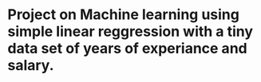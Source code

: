 # Project on Machine learning using simple linear reggression with a tiny data set of years of experiance and salary.
